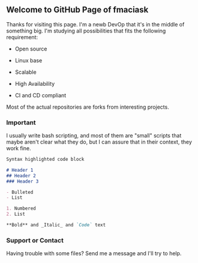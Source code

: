 ## Welcome to GitHub Page of fmaciask

Thanks for visiting this page.
I'm a newb DevOp that it's in the middle of something big. I'm studying all possibilities that fits the following requirement:

- Open source

- Linux base

- Scalable

- High Availability

- CI and CD compliant


Most of the actual repositories are forks from interesting projects. 

### Important

I usually write bash scripting, and most of them are "small" scripts that maybe aren't clear what they do, but I can assure that in their context, they work fine.

```markdown
Syntax highlighted code block

# Header 1
## Header 2
### Header 3

- Bulleted
- List

1. Numbered
2. List

**Bold** and _Italic_ and `Code` text


```


### Support or Contact

Having trouble with some files? Send me a message and I'll try to help.
